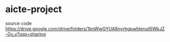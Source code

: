 # aicte-project
source code
https://drive.google.com/drive/folders/1bnWwGYUA8nyrhgpwhIerud5WkJZ-Gv_y?usp=sharing
